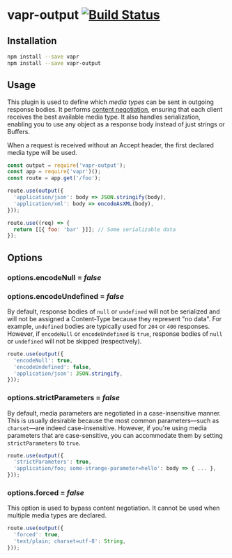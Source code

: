 # vapr-output [![Build Status](https://travis-ci.org/JoshuaWise/vapr-output.svg?branch=master)](https://travis-ci.org/JoshuaWise/vapr-output)

## Installation

```bash
npm install --save vapr
npm install --save vapr-output
```

## Usage

This plugin is used to define which *media types* can be sent in outgoing response bodies. It performs [content negotiation](https://tools.ietf.org/html/rfc7231#section-3.4), ensuring that each client receives the best available media type. It also handles serialization, enabling you to use any object as a response body instead of just strings or Buffers.

When a request is received without an Accept header, the first declared media type will be used.

```js
const output = require('vapr-output');
const app = require('vapr')();
const route = app.get('/foo');

route.use(output({
  'application/json': body => JSON.stringify(body),
  'application/xml': body => encodeAsXML(body),
}));

route.use((req) => {
  return [[{ foo: 'bar' }]]; // Some serializable data
});
```

## Options

### options.encodeNull = *false*
### options.encodeUndefined = *false*

By default, response bodies of `null` or `undefined` will not be serialized and will not be assigned a Content-Type because they represent "no data". For example, `undefined` bodies are typically used for `204` or `400` responses. However, if `encodeNull` or `encodeUndefined` is `true`, response bodies of `null` or `undefined` will not be skipped (respectively).

```js
route.use(output({
  'encodeNull': true,
  'encodeUndefined': false,
  'application/json': JSON.stringify,
}));
```

### options.strictParameters = *false*

By default, media parameters are negotiated in a case-insensitive manner. This is usually desirable because the most common parameters—such as `charset`—are indeed case-insensitive. However, if you're using media parameters that are case-sensitive, you can accommodate them by setting `strictParameters` to `true`.

```js
route.use(output({
  'strictParameters': true,
  'application/foo; some-strange-parameter=hello': body => { ... },
}));
```

### options.forced = *false*

This option is used to bypass content negotiation. It cannot be used when multiple media types are declared.

```js
route.use(output({
  'forced': true,
  'text/plain; charset=utf-8': String,
}));
```
